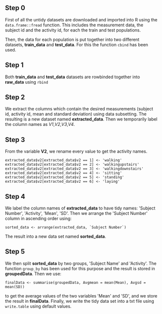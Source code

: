 ## Step 0

First of all the untidy datasets are downloaded and imported into R using the ```data.frame::fread``` function. This includes the measurement data, the subject id and the activity id, for each the train and test populations.

Then, the data for each population is put together into two different datasets, **train_data** and **test_data**. For this the function ```cbind``` has been used.

## Step 1

Both **train_data** and **test_data** datasets are rowbinded together into **raw_data** using ```rbind```

## Step 2

We extract the columns which contain the desired measurements (subject id, activity id, mean and standard deviation) using data subsetting. The resulting is a new dataset named **extracted_data**. Then we temporarily label the column names as *V1*,*V2*,*V3*,*V4*. 

## Step 3

From the variable **V2**, we rename every value to get the activity names. 
```
extracted_data$v2[extracted_data$v2 == 1] <- 'walking'
extracted_data$v2[extracted_data$v2 == 2] <- 'walkingupstairs'
extracted_data$v2[extracted_data$v2 == 3] <- 'walkingdownstairs'
extracted_data$v2[extracted_data$v2 == 4] <- 'sitting'
extracted_data$v2[extracted_data$v2 == 5] <- 'standing'
extracted_data$v2[extracted_data$v2 == 6] <- 'laying'
```
## Step 4

We label the column names of **extracted_data** to have tidy names: 'Subject Number', 'Activity', 'Mean', 'SD'. Then we arrange the 'Subject Number' column in ascending order using:  
``` 
sorted_data <- arrange(extracted_data, `Subject Number`)
```
The result into a new data set named **sorted_data**.

## Step 5

We then split **sorted_data** by two groups, 'Subject Name' and 'Activity'. The function ```group_by``` has been used for this purpose and the result is stored in **groupedData**. Then we use: 
```
finalData <- summarise(groupedData, Avgmean = mean(Mean), Avgsd = mean(SD))

``` 
to get the average values of the two variables 'Mean' and 'SD', and we store the result in **finalData**. Finally, we write the tidy data set into a txt file using ``` write.table``` using default values.

